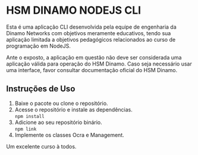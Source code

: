 # HSM DINAMO NODEJS CLI

Esta é uma aplicação CLI desenvolvida pela equipe de engenharia da Dinamo Networks com objetivos meramente educativos, tendo sua aplicação limitada a objetivos pedagógicos relacionados ao curso de programação em NodeJS.  

Ante o exposto, a aplicação em questão não deve ser considerada uma aplicação válida para operação do HSM Dinamo. Caso seja necessário usar uma interface, favor consultar documentação oficial do HSM Dinamo.

## Instruções de Uso

1. Baixe o pacote ou clone o repositório.
2. Acesse o repositório e instale as dependências.  
    `npm install`  
3. Adicione ao seu repositório binário.  
    `npm link`
4. Implemente os classes Ocra e Management.

Um excelente curso à todos.